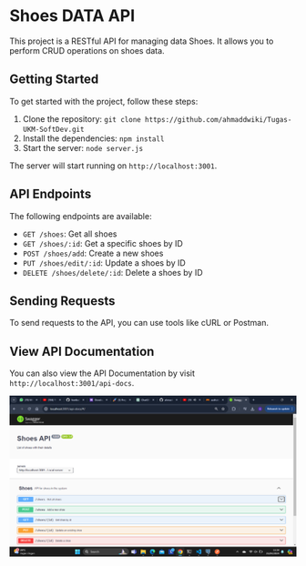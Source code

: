# Shoes DATA API

This project is a RESTful API for managing data Shoes. It allows you to perform CRUD operations on shoes data.

## Getting Started

To get started with the project, follow these steps:

1. Clone the repository: `git clone https://github.com/ahmaddwiki/Tugas-UKM-SoftDev.git`
2. Install the dependencies: `npm install`
3. Start the server: `node server.js`

The server will start running on `http://localhost:3001`.

## API Endpoints

The following endpoints are available:

- `GET /shoes`: Get all shoes
- `GET /shoes/:id`: Get a specific shoes by ID
- `POST /shoes/add`: Create a new shoes
- `PUT /shoes/edit/:id`: Update a shoes by ID
- `DELETE /shoes/delete/:id`: Delete a shoes by ID

## Sending Requests

To send requests to the API, you can use tools like cURL or Postman.

## View API Documentation

You can also view the API Documentation by visit `http://localhost:3001/api-docs`.

![Alt text](<Screenshot 2024-04-25 113406.png>)
